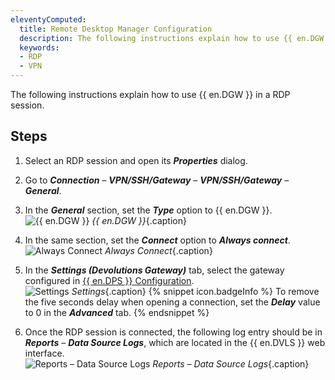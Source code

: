 ```yaml
---
eleventyComputed:
  title: Remote Desktop Manager Configuration
  description: The following instructions explain how to use {{ en.DGW }} in a RDP session.
  keywords:
  - RDP
  - VPN
---
```

The following instructions explain how to use {{ en.DGW }} in a RDP session. 

## Steps 

1. Select an RDP session and open its ***Properties*** dialog. 
1. Go to ***Connection*** – ***VPN/SSH/Gateway*** – ***VPN/SSH/Gateway*** – ***General***.
1. In the ***General*** section, set the ***Type*** option to {{ en.DGW }}.  
![{{ en.DGW }}](/img/en/server/DGW0008.png) 
*{{ en.DGW }}*{.caption} 
1. In the same section, set the ***Connect*** option to ***Always connect***.  
![Always Connect](/img/en/server/DGW0009.png) 
*Always Connect*{.caption} 
1. In the ***Settings (Devolutions Gateway)*** tab, select the gateway configured in [{{ en.DPS }} Configuration](/server/dgw/server-configuration/).  
![Settings](/img/en/server/DGW0007.png) 
*Settings*{.caption} 
{% snippet icon.badgeInfo %}
To remove the five seconds delay when opening a connection, set the ***Delay*** value to 0 in the ***Advanced*** tab.
{% endsnippet %}  

6. Once the RDP session is connected, the following log entry should be in ***Reports*** – ***Data Source Logs***, which are located in the {{ en.DVLS }} web interface.  
![Reports – Data Source Logs](/img/en/server/DGW0010.png) 
*Reports – Data Source Logs*{.caption} 

